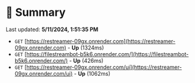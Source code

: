 # 📖 Summary
Last updated: **5/11/2024, 1:51:35 PM**

- `GET` [https://restreamer-09gx.onrender.com](https://restreamer-09gx.onrender.com) - **Up** (1324ms)
- `GET` [https://filestreambot-b5k6.onrender.com/](https://filestreambot-b5k6.onrender.com/) - **Up** (426ms)
- `GET` [https://restreamer-09gx.onrender.com/ui](https://restreamer-09gx.onrender.com/ui) - **Up** (1062ms)
